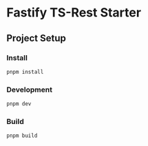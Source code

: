 # Fastify TS-Rest Starter

## Project Setup

### Install

```bash
pnpm install
```

### Development

```bash
pnpm dev
```

### Build

```bash
pnpm build
```
